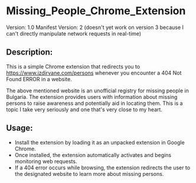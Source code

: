 # Missing_People_Chrome_Extension

Version: 1.0
Manifest Version: 2 (doesn't yet work on version 3 because I can't directly manipulate network requests in real-time)

## Description:

This is a simple Chrome extension that redirects you to https://www.izdirvane.com/persons
whenever you encounter a 404 Not Found ERROR in a website.

The above mentioned website is an unofficial registry for missing people in Bulgaria.
The extension provides users with information about missing persons to raise awareness and potentially aid in locating them. This is a topic I take very seriously and one that's very close to my heart.

## Usage:

* Install the extension by loading it as an unpacked extension in Google Chrome.
* Once installed, the extension automatically activates and begins monitoring web requests.
* If a 404 error occurs while browsing, the extension redirects the user to the designated website to learn more about missing persons.



